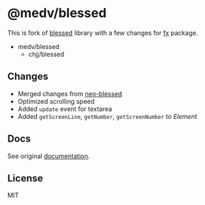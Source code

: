 # @medv/blessed

This is fork of [blessed](https://github.com/chjj/blessed) library with a few changes for [fx](https://github.com/antonmedv/fx) package.

* medv/blessed
  * chjj/blessed

## Changes

- Merged changes from [neo-blessed](https://github.com/embark-framework/neo-blessed)
- Optimized scrolling speed
- Added `update` event for textarea
- Added `getScreenLine`, `getNumber`, `getScreenNumber` to _Element_

## Docs

See original [documentation](https://github.com/chjj/blessed#documentation).

## License

MIT
